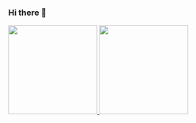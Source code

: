 ### Hi there 👋

<a href="https://github.com/sugidaffection">
    <img height="180" src="https://github-readme-stats-git-masterrstaa-rickstaa.vercel.app/api?username=sugidaffection&show_icons=true&theme=monokai&include_all_commits=true&count_private=true"/>
    <img height="180" src="https://github-readme-stats-git-masterrstaa-rickstaa.vercel.app/api/top-langs/?username=sugidaffection&layout=compact&langs_count=10&theme=monokai"/>
</a>
